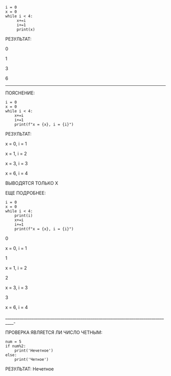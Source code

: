 

```
i = 0
x = 0
while i < 4:
     x+=i
     i+=1
     print(x)
```

РЕЗУЛЬТАТ:

0

1

3

6

_______

ПОЯСНЕНИЕ:

```
i = 0
x = 0
while i < 4:
    x+=i
    i+=1
    print(f"x = {x}, i = {i}")
```

РЕЗУЛЬТАТ:

x = 0, i = 1

x = 1, i = 2

x = 3, i = 3

x = 6, i = 4

ВЫВОДЯТСЯ ТОЛЬКО Х

ЕЩЕ ПОДРОБНЕЕ:

```
i = 0
x = 0
while i < 4:
    print(i)
    x+=i
    i+=1
    print(f"x = {x}, i = {i}")
```

0

x = 0, i = 1

1

x = 1, i = 2

2

x = 3, i = 3

3

x = 6, i = 4

__________________________________________________________________________________-

ПРОВЕРКА ЯВЛЯЕТСЯ ЛИ ЧИСЛО ЧЕТНЫМ:

```
num = 5
if num%2:
    print('Нечетное')
else:
    print('Четное')
```

РЕЗУЛЬТАТ: Нечетное
